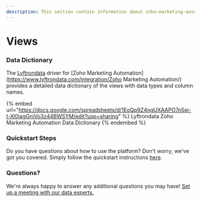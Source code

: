 ```yaml
---
description: This section contain information about zoho-marketing-automation connector views information
---
```


# Views

### Data Dictionary

The [Lyftrondata](https://www.lyftrondata.com/) driver for [Zoho Marketing Automation](https://www.lyftrondata.com/integration/Zoho Marketing Automation/)[ ](https://www.lyftrondata.com/integration/zoho-marketing-automation/)provides a detailed data dictionary of the views with data types and column names.

{% embed url="https://docs.google.com/spreadsheets/d/1EoQp9Z4ngUXAAPO7n5ei-t-Xl0iagGniVo3z44BWSYM/edit?usp=sharing" %}
Lyftrondata Zoho Marketing Automation Data Dictionary
{% endembed %}

### Quickstart Steps

Do you have questions about how to use the platform? Don't worry; we've got you covered. Simply follow the quickstart instructions [here](../../../../quickstart-steps.md).

### Questions? <a href="#questions" id="questions"></a>

We're always happy to answer any additional questions you may have! [Set up a meeting with our data experts.](https://www.lyftrondata.com/book-a-meeting/)


